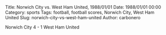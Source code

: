 Title: Norwich City vs. West Ham United, 1988/01/01
Date: 1988/01/01 00:00
Category: sports
Tags: football, football scores, Norwich City, West Ham United
Slug: norwich-city-vs-west-ham-united
Author: carbonero


Norwich City 4 - 1 West Ham United
